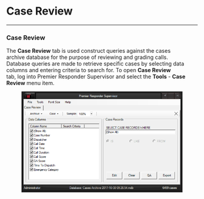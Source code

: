 # Case Review

***

### **Case Review**

The **Case Review** tab is used construct queries against the cases
\
archive database for the purpose of reviewing and grading calls.&#x20;
\
Database queries are made to retrieve specific cases by selecting data
\
columns and entering criteria to search for.  To open **Case Review**
\
tab, log into Premier Responder Supervisor and select the **Tools** -
**Case Review** menu item.

<figure><img src=".gitbook/assets/Case Review_files/image001.png" alt=""><figcaption></figcaption></figure>
